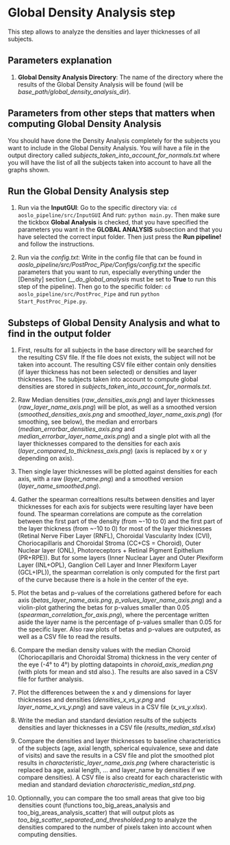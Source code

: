 # Global Density Analysis step

This step allows to analyze the densities and layer thicknesses of all subjects.

## Parameters explanation

1. **Global Density Analysis Directory**: The name of the directory where the results of the Global Density Analysis will be found (will be *base_path/global_density_analysis_dir*).

## Parameters from other steps that matters when computing Global Density Analysis

You should have done the Density Analysis completely for the subjects you want to include in the Global Density Analysis. You will have a file in the output directory called *subjects_taken_into_account_for_normals.txt* where you will have the list of all the subjects taken into account to have all the graphs shown.

## Run the Global Density Analysis step

1. Run via the **InputGUI**: Go to the specific directory via: `cd aoslo_pipeline/src/InputGUI` And run: `python main.py`. Then make sure the tickbox **Global Analysis** is checked, that you have specified the parameters you want in the **GLOBAL ANALYSIS** subsection and that you have selected the correct input folder. Then just press the **Run pipeline!** and follow the instructions.

2. Run via the *config.txt*: Write in the config file that can be found in *aoslo_pipeline/src/PostProc_Pipe/Configs/config.txt* the specific parameters that you want to run, especially everything under the [Density] section (*__do_global_analysis* must be set to **True** to run this step of the pipeline). Then go to the specific folder: `cd aoslo_pipeline/src/PostProc_Pipe` and run `python Start_PostProc_Pipe.py`.

## Substeps of Global Density Analysis and what to find in the output folder

1. First, results for all subjects in the base directory will be searched for the resulting CSV file. If the file does not exists, the subject will not be taken into account. The resulting CSV file either contain only densities (if layer thickness has not been selected) or densities and layer thicknesses. The subjects taken into account to compute global densities are stored in *subjects_taken_into_account_for_normals.txt*.

2. Raw Median densities (*raw_densities_axis.png*) and layer thicknesses (*raw_layer_name_axis.png*) will be plot, as well as a smoothed version (*smoothed_densities_axis.png* and *smoothed_layer_name_axis.png*) (for smoothing, see below), the median and errorbars (*median_errorbar_densities_axis.png* and *median_errorbar_layer_name_axis.png*) and a single plot with all the layer thicknesses compared to the densities for each axis (*layer_compared_to_thickness_axis.png*) (axis is replaced by x or y depending on axis).

3. Then single layer thicknesses will be plotted against densities for each axis, with a raw (*layer_name.png*) and a smoothed version (*layer_name_smoothed.png*).

4. Gather the spearman correaltions results between densities and layer thicknesses for each axis for subjects were resulting layer have been found. The spearman correlations are compute as the correlation between the first part of the density (from ~-10 to 0) and the first part of the layer thickness (from ~-10 to 0) for most of the layer thicknesses (Retinal Nerve Fiber Layer (RNFL), Choroidal Vascularity Index (CVI), Choriocapillaris and Choroidal Stroma (CC+CS = Choroid), Outer Nuclear layer (ONL), Photoreceptors + Retinal Pigment Epithelium (PR+RPE)). But for some layers (Inner Nuclear Layer and Outer Plexiform Layer (INL+OPL), Ganglion Cell Layer and Inner Plexiform Layer (GCL+IPL)), the spearman correlation is only computed for the first part of the curve because there is a hole in the center of the eye.

5. Plot the betas and p-values of the correlations gathered before for each axis (*betas_layer_name_axis.png*, *p_values_layer_name_axis.png*) and a violin-plot gathering the betas for p-values smaller than 0.05 (*spearman_correlation_for_axis.png*), where the percentage written aside the layer name is the percentage of p-values smaller than 0.05 for the specific layer. Also raw plots of betas and p-values are outputed, as well as a CSV file to read the results.

6. Compare the median density values with the median Choroid (Choriocapillaris and Choroidal Stroma) thickness in the very center of the eye (-4° to 4°) by plotting datapoints in *choroid_axis_median.png* (with plots for mean and std also.). The results are also saved in a CSV file for further analysis.

7. Plot the differences between the x and y dimensions for layer thicknesses and densities (*densities_x_vs_y.png* and *layer_name_x_vs_y.png*) and save valeus in a CSV file (*x_vs_y.xlsx*).

8. Write the median and standard deviation results of the subjects densities and layer thicknesses in a CSV file (*results_median_std.xlsx*)

9. Compare the densities and layer thicknesses to baseline characteristics of the subjects (age, axial length, spherical equivalence, sexe and date of visits) and save the results in a CSV file and plot the smoothed plot results in *characteristic_layer_name_axis.png* (where characteristic is replaced ba age, axial length, ... and layer_name by densities if we compare densities). A CSV file is also creatd for each characteristic with median and standard deviation *characteristic_median_std.png*.

10. Optionnally, you can compare the too small areas that give too big densities count (functions too_big_areas_analysis and too_big_areas_analysis_scatter) that will output plots as *too_big_scatter_separated_and_thresholded.png* to analyze the densities compared to the number of pixels taken into account when computing densities.
